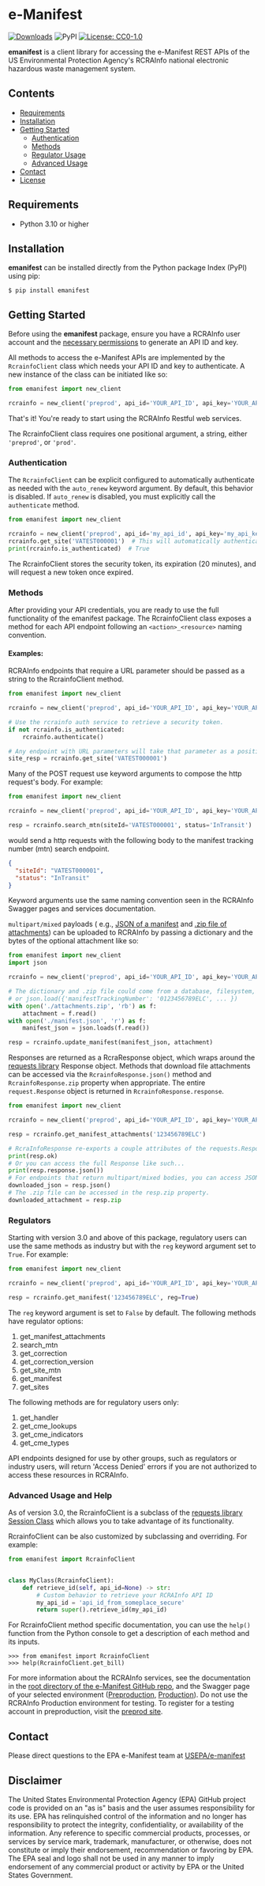 # e-Manifest

[![Downloads](https://pepy.tech/badge/emanifest)](https://pepy.tech/project/emanifest)
![PyPI](https://img.shields.io/pypi/v/emanifest)
[![License: CC0-1.0](https://img.shields.io/badge/License-CC0_1.0-lightgrey.svg)](http://creativecommons.org/publicdomain/zero/1.0/)

**emanifest** is a client library for accessing the e-Manifest REST APIs of the US Environmental Protection Agency's
RCRAInfo national electronic hazardous waste management system.

## Contents

- [Requirements](#requirements)
- [Installation](#installation)
- [Getting Started](#getting-started)
    - [Authentication](#authentication)
    - [Methods](#methods)
    - [Regulator Usage](#regulators)
    - [Advanced Usage](#advanced-usage-and-help)
- [Contact](#contact)
- [License](LICENSE.txt)

## Requirements

- Python 3.10 or higher

## Installation

**emanifest** can be installed directly from the Python package Index (PyPI) using pip:

```shell
$ pip install emanifest
```

## Getting Started

Before using the **emanifest** package, ensure you have a RCRAInfo user account and
the [necessary permissions](https://www.epa.gov/e-manifest/frequent-questions-about-e-manifest#user_question6) to
generate an API ID and key.

All methods to access the e-Manifest APIs are implemented by the `RcrainfoClient` class which needs your API ID and key
to authenticate. A new instance of the class can be initiated like so:

```python
from emanifest import new_client

rcrainfo = new_client('preprod', api_id='YOUR_API_ID', api_key='YOUR_API_KEY')
```

That's it! You're ready to start using the RCRAInfo Restful web services.

The RcrainfoClient class requires one positional argument, a string, either `'preprod'`, or `'prod'`.

### Authentication

The `RcrainfoClient` can be explicit configured to automatically authenticate as needed with the `auto_renew` keyword
argument. By default, this behavior is disabled. If `auto_renew` is disabled, you must explicitly call
the `authenticate` method.

```python
from emanifest import new_client

rcrainfo = new_client('preprod', api_id='my_api_id', api_key='my_api_key', auto_renew=True)
rcrainfo.get_site('VATEST000001')  # This will automatically authenticate if needed.
print(rcrainfo.is_authenticated)  # True
```

The RcrainfoClient stores the security token, its expiration (20 minutes), and will request a new token once expired.

### Methods

After providing your API credentials, you are ready to use the full functionality of the emanifest package. The
RcrainfoClient class exposes a method for each API endpoint following an `<action>_<resource>` naming convention.

#### Examples:

RCRAInfo endpoints that require a URL parameter should be passed as a string to the RcrainfoClient method.

```python
from emanifest import new_client

rcrainfo = new_client('preprod', api_id='YOUR_API_ID', api_key='YOUR_API_KEY')

# Use the rcrainfo auth service to retrieve a security token.
if not rcrainfo.is_authenticated:
    rcrainfo.authenticate()

# Any endpoint with URL parameters will take that parameter as a positional, string argument.
site_resp = rcrainfo.get_site('VATEST000001')
```

Many of the POST request use keyword arguments to compose the http request's body. For example:

```python
from emanifest import new_client

rcrainfo = new_client('preprod', api_id='YOUR_API_ID', api_key='YOUR_API_KEY', auto_renew=True)

resp = rcrainfo.search_mtn(siteId='VATEST000001', status='InTransit')
```

would send a http requests with the following body to the manifest tracking number (mtn) search endpoint.

```json
{
  "siteId": "VATEST000001",
  "status": "InTransit"
}
```

Keyword arguments use the same naming convention seen in the RCRAInfo Swagger pages and services documentation.

`multipart/mixed` payloads (
e.g., [JSON of a manifest](https://github.com/USEPA/e-manifest/tree/master/Services-Information/Schema/manifest-save-return-examples)
and [.zip file of attachments](https://github.com/USEPA/e-manifest/tree/master/Services-Information)) can be uploaded to
RCRAInfo
by passing a dictionary and the bytes of the optional attachment like so:

```python
from emanifest import new_client
import json

rcrainfo = new_client('preprod', api_id='YOUR_API_ID', api_key='YOUR_API_KEY', auto_renew=True)

# The dictionary and .zip file could come from a database, filesystem, an external service,
# or json.load({'manifestTrackingNumber': '0123456789ELC', ... })
with open('./attachments.zip', 'rb') as f:
    attachment = f.read()
with open('./manifest.json', 'r') as f:
    manifest_json = json.loads(f.read())

resp = rcrainfo.update_manifest(manifest_json, attachment)
```

Responses are returned as a RcraResponse object, which wraps around
the [requests library](https://pypi.org/project/requests/)
Response object. Methods that download file attachments can be accessed via the
`RcrainfoResponse.json()` method and `RcrainfoResponse.zip` property when appropriate. The
entire `request.Response` object is returned in `RcrainfoResponse.response`.

```python
from emanifest import new_client

rcrainfo = new_client('preprod', api_id='YOUR_API_ID', api_key='YOUR_API_KEY', auto_renew=True)

resp = rcrainfo.get_manifest_attachments('123456789ELC')

# RcraInfoResponse re-exports a couple attributes of the requests.Response object.
print(resp.ok)
# Or you can access the full Response like such...
print(resp.response.json())
# For endpoints that return multipart/mixed bodies, you can access JSON with the resp.json()
downloaded_json = resp.json()
# The .zip file can be accessed in the resp.zip property.
downloaded_attachment = resp.zip
```

### Regulators

Starting with version 3.0 and above of this package, regulatory users can use the same methods as industry but with
the `reg` keyword argument set to `True`. For example:

```python
from emanifest import new_client

rcrainfo = new_client('preprod', api_id='YOUR_API_ID', api_key='YOUR_API_KEY')

resp = rcrainfo.get_manifest('123456789ELC', reg=True)
```

The `reg` keyword argument is set to `False` by default.
The following methods have regulator options:

1. get_manifest_attachments
2. search_mtn
3. get_correction
4. get_correction_version
5. get_site_mtn
6. get_manifest
7. get_sites

The following methods are for regulatory users only:

1. get_handler
2. get_cme_lookups
3. get_cme_indicators
4. get_cme_types

API endpoints designed for use by other groups, such as regulators or industry users, will return 'Access Denied' errors
if you are not authorized to access these resources in RCRAInfo.

### Advanced Usage and Help

As of version 3.0, the RcrainfoClient is a subclass of
the [requests library](https://requests.readthedocs.io/en/latest/)
[Session Class](https://requests.readthedocs.io/en/latest/user/advanced/#session-objects) which allows you to take
advantage of its functionality.

RcrainfoClient can be also customized by subclassing and overriding. For example:

```python
from emanifest import RcrainfoClient


class MyClass(RcrainfoClient):
    def retrieve_id(self, api_id=None) -> str:
        # Custom behavior to retrieve your RCRAInfo API ID
        my_api_id = 'api_id_from_someplace_secure'
        return super().retrieve_id(my_api_id)
```

For RcrainfoClient method specific documentation, you can use the `help()` function from the Python console to get a
description of each method and its inputs.

```
>>> from emanifest import RcrainfoClient
>>> help(RcrainfoClient.get_bill)
```

For more information about the RCRAInfo services, see the documentation
in the [root directory of the e-Manifest GitHub repo](https://github.com/USEPA/e-manifest), and the Swagger page of your
selected
environment ([Preproduction](https://rcrainfopreprod.epa.gov/rcrainfo/secured/swagger/), [Production](https://rcrainfo.epa.gov/rcrainfoprod/secured/swagger/)).
Do not use the RCRAInfo Production environment for testing. To register for a testing
account in preproduction, visit the [preprod site](https://rcrainfopreprod.epa.gov/rcrainfo/action/secured/login).

## Contact

Please direct questions to the EPA e-Manifest team at [USEPA/e-manifest](https://github.com/USEPA/e-manifest/issues)

## Disclaimer

The United States Environmental Protection Agency (EPA) GitHub project code is provided on an "as is" basis and the user
assumes responsibility for its use. EPA has relinquished control of the information and no longer has responsibility to
protect the integrity, confidentiality, or availability of the information. Any reference to specific commercial
products, processes, or services by service mark, trademark, manufacturer, or otherwise, does not constitute or imply
their endorsement, recommendation or favoring by EPA. The EPA seal and logo shall not be used in any manner to imply
endorsement of any commercial product or activity by EPA or the United States Government.
